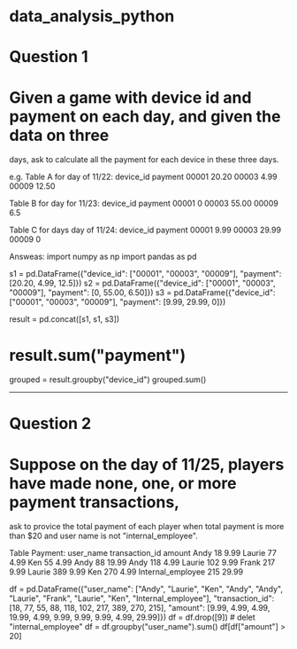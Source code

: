 # data_analysis_python


# Question 1
# Given a game with device id and payment on each day, and given the data on three 
days, ask to calculate all the payment for each device in these three days.

e.g.
Table A for day of 11/22:
device_id payment
00001     20.20
00003     4.99
00009     12.50

Table B for day for 11/23:
device_id  payment
00001     0
00003     55.00
00009     6.5


Table C for days day of 11/24:
device_id   payment
00001     9.99
00003     29.99
00009     0

Answeas:
import numpy as np
import pandas as pd


s1 = pd.DataFrame({"device_id": ["00001", "00003", "00009"], 
					"payment": [20.20, 4.99, 12.5]})
s2 = pd.DataFrame({"device_id": ["00001", "00003", "00009"], 
					"payment": [0, 55.00, 6.50]})
s3 = pd.DataFrame({"device_id": ["00001", "00003", "00009"], 
					"payment": [9.99, 29.99, 0]})

result = pd.concat([s1, s1, s3])
# result.sum("payment")
grouped = result.groupby("device_id")
grouped.sum()

--------------------------------------------------------------------------------------
# Question 2
# Suppose on the day of 11/25, players have made none, one, or more payment transactions,
ask to provice the total payment of each player when total payment is more than $20 and
user name is not "internal_employee".

Table Payment:
user_name           transaction_id    amount
Andy                 18                9.99
Laurie               77                4.99
Ken                  55                4.99
Andy                 88                19.99
Andy                 118               4.99
Laurie               102               9.99
Frank                217               9.99
Laurie               389               9.99
Ken                  270               4.99
Internal_employee    215               29.99



df = pd.DataFrame({"user_name": 
					["Andy", "Laurie", "Ken", "Andy", "Andy", "Laurie", 
					"Frank", "Laurie", "Ken", "Internal_employee"],
					"transaction_id":
					[18, 77, 55, 88, 118, 102, 217, 389, 270, 215],
					"amount": 
					[9.99, 4.99, 4.99, 19.99, 4.99, 9.99, 9.99, 9.99, 4.99, 29.99]})
df = df.drop([9]) # delet "internal_employee"
df = df.groupby("user_name").sum()
df[df["amount"] > 20]



